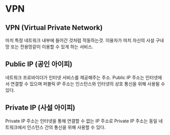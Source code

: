 # VPN

## VPN (Virtual Private Network)
마치 특정 네트워크 내부에 들어간 것처럼 작동하는것.
이용자가 마치 자신의 사설 구내 망 또는 전용망같이 이용할 수 있게 하는 서비스.

## Public IP (공인 아이피)
네트워크 프로바이더가 인터넷 서비스를 제공해주는 주소.
Public IP 주소는 인터넷에서 연결할 수 있으며 퍼블릭 IP 주소는 인스턴스와 인터넷의 상호 통신을 위해 사용될 수 있다.

## Private IP (사설 아이피)
Private IP 주소는 인터넷을 통해 연결할 수 없는 IP 주소로 Private IP 주소는 동일 네트워크에서 인스턴스 간의 통신을 위해 사용할 수 있다.
